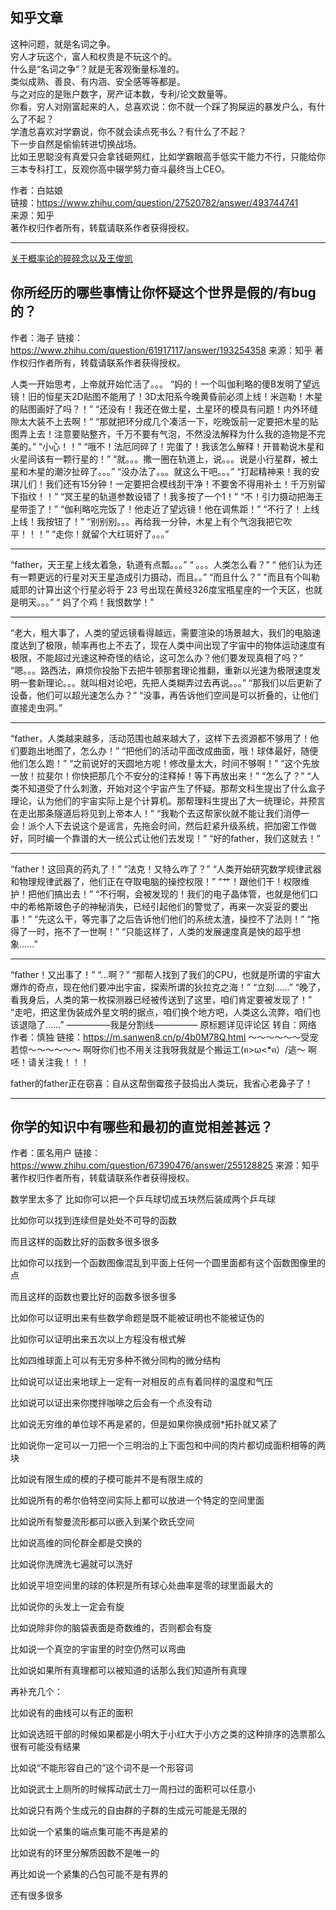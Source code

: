 ## 知乎文章

这种问题，就是名词之争。  
穷人才玩这个，富人和权贵是不玩这个的。  
什么是“名词之争”？就是无客观衡量标准的。  
类似成熟、善良、有内涵、安全感等等都是。  
与之对应的是账户数字，房产证本数，专利/论文数量等。  
你看，穷人对刚富起来的人，总喜欢说：你不就一个踩了狗屎运的暴发户么，有什么了不起？  
学渣总喜欢对学霸说，你不就会读点死书么？有什么了不起？  
下一步自然是偷偷转进切换战场。  
比如王思聪没有真爱只会拿钱砸网红，比如学霸眼高手低实干能力不行，只能给你三本专科打工，反观你高中辍学努力奋斗最终当上CEO。  

作者：白姑娘  
链接：https://www.zhihu.com/question/27520782/answer/493744741  
来源：知乎  
著作权归作者所有，转载请联系作者获得授权。  


----------------------------------------------------------------------------


[关于概率论的碎碎念以及王俊凯](https://zhuanlan.zhihu.com/p/28491119)



## 你所经历的哪些事情让你怀疑这个世界是假的/有bug的？


作者：海子
链接：https://www.zhihu.com/question/61917117/answer/193254358
来源：知乎
著作权归作者所有，转载请联系作者获得授权。

人类一开始思考，上帝就开始忙活了。。。
“妈的！一个叫伽利略的傻B发明了望远镜！旧的恒星天2D贴图不能用了！3D太阳系今晚黄昏前必须上线！米迦勒！木星的贴图画好了吗？！”
“还没有！我还在做土星，土星环的模具有问题！内外环缝隙太大装不上去啊！”
“那就把环分成几个凑活一下，吃晚饭前一定要把木星的贴图弄上去！注意要贴整齐，千万不要有气泡，不然没法解释为什么我的造物是不完美的。”
“小心！！”
“哦不！法厄同碎了！完蛋了！我该怎么解释！开普勒说木星和火星间该有一颗行星的！”
“就。。。撒一圈在轨道上，说。。。说是小行星群，被土星和木星的潮汐扯碎了。。。”
“没办法了。。。就这么干吧。。。”
“打起精神来！我的安琪儿们！我们还有15分钟！一定要把合模线刮干净！不要舍不得用补土！千万别留下指纹！！”
“冥王星的轨道参数设错了！我多按了一个1！”
“不！引力摄动把海王星带歪了！”
“伽利略吃完饭了！他走近了望远镜！他在调焦距！”
“不行了！上线上线！我按钮了！”
“别别别。。。再给我一分钟，木星上有个气泡我把它吹平！！！”
“走你！就留个大红斑好了。。。”

-------------------------------------------------------------------------------------------

“father，天王星上线太着急，轨道有点瓢。。。”
“ 。。。人类怎么看？”
“ 他们认为还有一颗更远的行星对天王星造成引力摄动，而且。。”
“而且什么？”
"而且有个叫勒威耶的计算出这个行星必将于 23 号出现在黄经326度宝瓶星座的一个天区，也就是明天。。。”
“ 妈了个鸡！我恨数学！"

----------------------------------------------------------------------------------------------

“老大，粗大事了，人类的望远镜看得越远，需要渲染的场景越大，我们的电脑速度达到了极限，帧率再也上不去了，现在人类中间出现了宇宙中的物体运动速度有极限，不能超过光速这种奇怪的结论，这可怎么办？他们要发现真相了吗？”
“嗯。。。路西法，麻烦你投胎下去把牛顿那套理论推翻，重新以光速为极限速度发明一套新理论。。。就叫相对论吧，先把人类糊弄过去再说。。。”
“那我们以后更新了设备，他们可以超光速怎么办？”
“没事，再告诉他们空间是可以折叠的，让他们直接走虫洞。”

--------------------------------------------------------------------------------------------

“father，人类越来越多，活动范围也越来越大了，这样下去资源都不够用了！他们要跑出地图了，怎么办！”
“把他们的活动平面改成曲面，哦！球体最好，随便他们怎么跑！”
“之前说好的天圆地方呢！修改量太大，时间不够啊！”
“这个先放一放！拉斐尔！你快把那几个不安分的注释掉！等下再放出来！”
“怎么了？”
“人类不知道受了什么刺激，开始对这个宇宙产生了怀疑。那帮文科生提出了什么盒子理论，认为他们的宇宙实际上是个计算机。那帮理科生提出了大一统理论，并预言在走出那条隧道后将见到上帝本人！”
“我勒个去这帮家伙就不能让我们消停一会！派个人下去说这个是谣言，先拖会时间，然后赶紧升级系统，把加密工作做好，同时编一个靠谱的大一统公式让他们去发现！”
“好的father，我们这就去！”

--------------------------------------------------------------------------------------------

“father！这回真的药丸了！”
“法克！又特么咋了？”
“人类开始研究数学规律武器和物理规律武器了，他们正在夺取电脑的操控权限！”
“艹！跟他们干！权限维护！把他们搞出去！”
“不行啊，会被发现的！我们的电子晶体管，也就是他们口中的希格斯玻色子的神秘消失，已经引起他们的警觉了，再来一次妥妥的要出事！”
“先这么干，等完事了之后告诉他们他们的系统太渣，操控不了法则！”
“拖得了一时，拖不了一世啊！”
“只能这样了，人类的发展速度真是快的超乎想象......”

--------------------------------------------------------------------------------------------

“father！又出事了！”
“...啊？”
“那帮人找到了我们的CPU，也就是所谓的宇宙大爆炸的奇点，现在他们要冲出宇宙，探索所谓的狄拉克之海！”
“立刻......”
“晚了，看我身后，人类的第一枚探测器已经被传送到了这里，咱们肯定要被发现了！”
“走吧，把这里伪装成外星文明的据点，咱们换个地方吧，人类这么流弊，咱们也该退隐了......”
—————我是分割线—————
原标题详见评论区
转自：网络
作者：慎独
链接：https://m.sanwen8.cn/p/4b0M78Q.html
～～～～～～受宠若惊～～～～～～
啊呀你们也不用关注我呀我就是个搬运工(ฅ>ω<*ฅ）/逃～
啊呸！请关注我！！！


father的father正在窃喜：自从这帮倒霉孩子鼓捣出人类玩，我省心老鼻子了！



-------------------------------------------------------------

## 你学的知识中有哪些和最初的直觉相差甚远？

作者：匿名用户
链接：https://www.zhihu.com/question/67390476/answer/255128825
来源：知乎
著作权归作者所有，转载请联系作者获得授权。

数学里太多了
比如你可以把一个乒乓球切成五块然后装成两个乒乓球

比如你可以找到连续但是处处不可导的函数

而且这样的函数比好的函数多很多很多

比如你可以找到一个函数图像混乱到平面上任何一个圆里面都有这个函数图像里的点

而且这样的函数也要比好的函数多很多很多

比如你可以证明出来有些数学命题是既不能被证明也不能被证伪的

比如你可以证明出来五次以上方程没有根式解

比如四维球面上可以有无穷多种不微分同构的微分结构

比如说可以证出来地球上一定有一对相反的点有着同样的温度和气压

比如说可以证出来你搅拌咖啡之后会有一个点没有动

比如说无穷维的单位球不再是紧的，但是如果你换成弱*拓扑就又紧了

比如说你一定可以一刀把一个三明治的上下面包和中间的肉片都切成面积相等的两块

比如说有限生成的模的子模可能并不是有限生成的

比如说所有的希尔伯特空间实际上都可以放进一个特定的空间里面

比如说所有黎曼流形都可以嵌入到某个欧氏空间

比如说高维的同伦群全都是交换的

比如说你洗牌洗七遍就可以洗好

比如说平坦空间里的球的体积是所有球心处曲率是零的球里面最大的

比如说你的头发上一定会有旋

比如说除非你的脑袋表面是奇数维的，否则都会有旋

比如说一个真空的宇宙里的时空仍然可以弯曲

比如说如果所有真理都可以被知道的话那么我们知道所有真理

再补充几个：

比如说有的曲线可以有正的面积

比如说选班干部的时候如果都是小明大于小红大于小方之类的这种排序的选票那么很有可能没有结果

比如说“不能形容自己的”这个词不是一个形容词

比如说武士上厕所的时候挥动武士刀一周扫过的面积可以任意小

比如说只有两个生成元的自由群的子群的生成元可能是无限的

比如说一个紧集的端点集可能不再是紧的

比如说有的环里分解质因数不是唯一的

再比如说一个紧集的凸包可能不是有界的

还有很多很多
